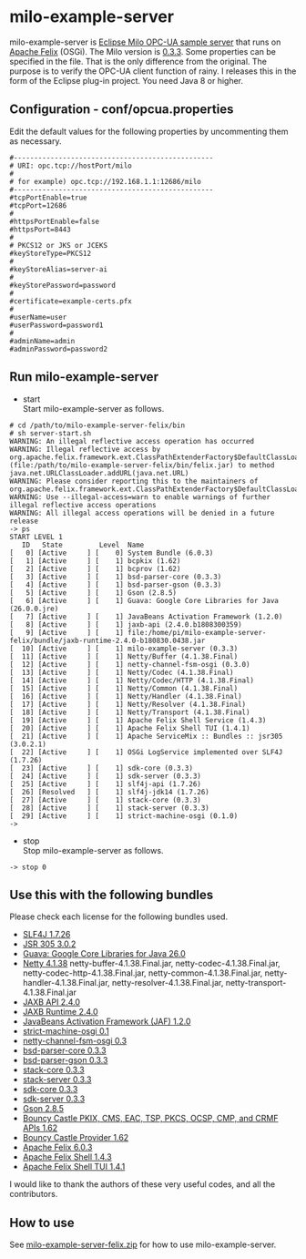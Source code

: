 # milo-example-server
milo-example-server is [Eclipse Milo OPC-UA sample server](https://github.com/eclipse/milo/tree/master/milo-examples/server-examples)
that runs on [Apache Felix](https://felix.apache.org/) (OSGi).
The Milo version is [0.3.3](https://github.com/eclipse/milo/tree/v0.3.3).
Some properties can be specified in the file. That is the only difference from the original.
The purpose is to verify the OPC-UA client function of rainy.
I releases this in the form of the Eclipse plug-in project. You need Java 8 or higher.

## Configuration - conf/opcua.properties
Edit the default values for the following properties by uncommenting them as necessary.
```
#-------------------------------------------------
# URI: opc.tcp://hostPort/milo
#
# for example) opc.tcp://192.168.1.1:12686/milo
#-------------------------------------------------
#tcpPortEnable=true
#tcpPort=12686
#
#httpsPortEnable=false
#httpsPort=8443
#
# PKCS12 or JKS or JCEKS
#keyStoreType=PKCS12
#
#keyStoreAlias=server-ai
#
#keyStorePassword=password
#
#certificate=example-certs.pfx
#
#userName=user
#userPassword=password1
#
#adminName=admin
#adminPassword=password2
```
## Run milo-example-server
- start  
  Start milo-example-server as follows.
```
# cd /path/to/milo-example-server-felix/bin
# sh server-start.sh 
WARNING: An illegal reflective access operation has occurred
WARNING: Illegal reflective access by org.apache.felix.framework.ext.ClassPathExtenderFactory$DefaultClassLoaderExtender (file:/path/to/milo-example-server-felix/bin/felix.jar) to method java.net.URLClassLoader.addURL(java.net.URL)
WARNING: Please consider reporting this to the maintainers of org.apache.felix.framework.ext.ClassPathExtenderFactory$DefaultClassLoaderExtender
WARNING: Use --illegal-access=warn to enable warnings of further illegal reflective access operations
WARNING: All illegal access operations will be denied in a future release
-> ps
START LEVEL 1
   ID   State         Level  Name
[   0] [Active     ] [    0] System Bundle (6.0.3)
[   1] [Active     ] [    1] bcpkix (1.62)
[   2] [Active     ] [    1] bcprov (1.62)
[   3] [Active     ] [    1] bsd-parser-core (0.3.3)
[   4] [Active     ] [    1] bsd-parser-gson (0.3.3)
[   5] [Active     ] [    1] Gson (2.8.5)
[   6] [Active     ] [    1] Guava: Google Core Libraries for Java (26.0.0.jre)
[   7] [Active     ] [    1] JavaBeans Activation Framework (1.2.0)
[   8] [Active     ] [    1] jaxb-api (2.4.0.b1808300359)
[   9] [Active     ] [    1] file:/home/pi/milo-example-server-felix/bundle/jaxb-runtime-2.4.0-b180830.0438.jar
[  10] [Active     ] [    1] milo-example-server (0.3.3)
[  11] [Active     ] [    1] Netty/Buffer (4.1.38.Final)
[  12] [Active     ] [    1] netty-channel-fsm-osgi (0.3.0)
[  13] [Active     ] [    1] Netty/Codec (4.1.38.Final)
[  14] [Active     ] [    1] Netty/Codec/HTTP (4.1.38.Final)
[  15] [Active     ] [    1] Netty/Common (4.1.38.Final)
[  16] [Active     ] [    1] Netty/Handler (4.1.38.Final)
[  17] [Active     ] [    1] Netty/Resolver (4.1.38.Final)
[  18] [Active     ] [    1] Netty/Transport (4.1.38.Final)
[  19] [Active     ] [    1] Apache Felix Shell Service (1.4.3)
[  20] [Active     ] [    1] Apache Felix Shell TUI (1.4.1)
[  21] [Active     ] [    1] Apache ServiceMix :: Bundles :: jsr305 (3.0.2.1)
[  22] [Active     ] [    1] OSGi LogService implemented over SLF4J (1.7.26)
[  23] [Active     ] [    1] sdk-core (0.3.3)
[  24] [Active     ] [    1] sdk-server (0.3.3)
[  25] [Active     ] [    1] slf4j-api (1.7.26)
[  26] [Resolved   ] [    1] slf4j-jdk14 (1.7.26)
[  27] [Active     ] [    1] stack-core (0.3.3)
[  28] [Active     ] [    1] stack-server (0.3.3)
[  29] [Active     ] [    1] strict-machine-osgi (0.1.0)
->
```
- stop  
  Stop milo-example-server as follows.
```
-> stop 0
```
## Use this with the following bundles
Please check each license for the following bundles used.
- [SLF4J 1.7.26](https://www.slf4j.org/)
- [JSR 305 3.0.2](https://mvnrepository.com/artifact/org.apache.servicemix.bundles/org.apache.servicemix.bundles.jsr305/3.0.2_1)
- [Guava: Google Core Libraries for Java 26.0](https://repo1.maven.org/maven2/com/google/guava/guava/26.0-jre/guava-26.0-jre.jar)
- [Netty 4.1.38](https://netty.io/index.html) netty-buffer-4.1.38.Final.jar, netty-codec-4.1.38.Final.jar, netty-codec-http-4.1.38.Final.jar, netty-common-4.1.38.Final.jar, netty-handler-4.1.38.Final.jar, netty-resolver-4.1.38.Final.jar, netty-transport-4.1.38.Final.jar
- [JAXB API 2.4.0](https://mvnrepository.com/artifact/javax.xml.bind/jaxb-api/2.4.0-b180830.0359)
- [JAXB Runtime 2.4.0](https://mvnrepository.com/artifact/org.glassfish.jaxb/jaxb-runtime/2.4.0-b180830.0438)
- [JavaBeans Activation Framework (JAF) 1.2.0](https://mvnrepository.com/artifact/com.sun.activation/javax.activation/1.2.0)
- [strict-machine-osgi 0.1](https://github.com/s5uishida/strict-machine-osgi)
- [netty-channel-fsm-osgi 0.3](https://github.com/s5uishida/netty-channel-fsm-osgi)
- [bsd-parser-core 0.3.3](https://mvnrepository.com/artifact/org.eclipse.milo/bsd-parser-core/0.3.3)
- [bsd-parser-gson 0.3.3](https://mvnrepository.com/artifact/org.eclipse.milo/bsd-parser-gson/0.3.3)
- [stack-core 0.3.3](https://mvnrepository.com/artifact/org.eclipse.milo/stack-core/0.3.3)
- [stack-server 0.3.3](https://mvnrepository.com/artifact/org.eclipse.milo/stack-server/0.3.3)
- [sdk-core 0.3.3](https://mvnrepository.com/artifact/org.eclipse.milo/sdk-core/0.3.3)
- [sdk-server 0.3.3](https://mvnrepository.com/artifact/org.eclipse.milo/sdk-server/0.3.3)
- [Gson 2.8.5](https://mvnrepository.com/artifact/com.google.code.gson/gson/2.8.5)
- [Bouncy Castle PKIX, CMS, EAC, TSP, PKCS, OCSP, CMP, and CRMF APIs 1.62](https://www.bouncycastle.org/download/bcpkix-jdk15on-162.jar)
- [Bouncy Castle Provider 1.62](https://www.bouncycastle.org/download/bcprov-jdk15on-162.jar)
- [Apache Felix 6.0.3](https://felix.apache.org/)
- [Apache Felix Shell 1.4.3](https://felix.apache.org/documentation/subprojects/apache-felix-shell.html)
- [Apache Felix Shell TUI 1.4.1](https://felix.apache.org/documentation/subprojects/apache-felix-shell-tui.html)

I would like to thank the authors of these very useful codes, and all the contributors.

## How to use
See [milo-example-server-felix.zip](https://github.com/s5uishida/milo-example-server/releases) for how to use milo-example-server.
